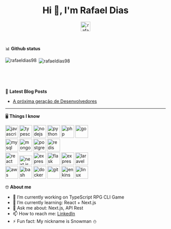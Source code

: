 <h1 align="center">Hi 👋, I'm Rafael Dias</h1>

<p align="center">
<a href="https://www.linkedin.com/in/rafaeldiassilva/" target="blank"><img align="center" src="https://cdn.jsdelivr.net/npm/simple-icons@3.0.1/icons/linkedin.svg" alt="rafaeldiassilva" height="30" width="30" /></a>
</p>

<br />

📊 **Github status**

<p><img align="left" src="https://github-readme-stats.vercel.app/api/top-langs/?username=rafaeldias98&hide=html&theme=dark" alt="rafaeldias98" /></p>

<p>&nbsp;<img align="center" src="https://github-readme-stats.vercel.app/api?username=rafaeldias98&show_icons=true&theme=dark" alt="rafaeldias98" /></p>

<br />
<br />
<br />

📕 **Latest Blog Posts**
<!-- BLOG-POST-LIST:START -->
- [A próxima geração de Desenvolvedores](https://www.linkedin.com/pulse/pr%C3%B3xima-gera%C3%A7%C3%A3o-de-desenvolvedores-rafael-dias-da-silva/)
<!-- BLOG-POST-LIST:END -->

-----------

🖥️ **Things I know**
<p align="left">
  <img src="https://devicons.github.io/devicon/devicon.git/icons/javascript/javascript-original.svg" alt="javascript" width="40" height="40"/>
  <img src="https://devicons.github.io/devicon/devicon.git/icons/typescript/typescript-original.svg" alt="typescript" width="40" height="40"/>
  <img src="https://devicons.github.io/devicon/devicon.git/icons/nodejs/nodejs-original-wordmark.svg" alt="nodejs" width="40" height="40"/>
  <img src="https://devicons.github.io/devicon/devicon.git/icons/python/python-original.svg" alt="python" width="40" height="40"/>
  <img src="https://devicons.github.io/devicon/devicon.git/icons/php/php-original.svg" alt="php" width="40" height="40"/>
  <img src="https://devicons.github.io/devicon/devicon.git/icons/go/go-original.svg" alt="go" width="40" height="40"/>

  <br/>

  <img src="https://devicons.github.io/devicon/devicon.git/icons/mysql/mysql-original-wordmark.svg" alt="mysql" width="40" height="40"/>
  <img src="https://devicons.github.io/devicon/devicon.git/icons/mongodb/mongodb-original-wordmark.svg" alt="mongodb" width="40" height="40"/>
  <img src="https://devicons.github.io/devicon/devicon.git/icons/postgresql/postgresql-original.svg" alt="postgres" width="40" height="40"/>
  <img src="https://devicons.github.io/devicon/devicon.git/icons/redis/redis-original-wordmark.svg" alt="redis" width="40" height="40"/>

  <br/>

  <img src="https://devicons.github.io/devicon/devicon.git/icons/react/react-original-wordmark.svg" alt="react" width="40" height="40"/>
  <img src="https://miro.medium.com/max/4000/1*ua0mkVh3JEL2-I8MJD2IRw.png" alt="next.js" width="40" height="30"/>
  <img src="https://devicons.github.io/devicon/devicon.git/icons/express/express-original-wordmark.svg" alt="express" width="40" height="40"/>
  <img src="https://www.vectorlogo.zone/logos/pocoo_flask/pocoo_flask-icon.svg" alt="flask" width="40" height="40"/>
  <img src="https://devicons.github.io/devicon/devicon.git/icons/django/django-original.svg" alt="express" width="40" height="40"/>
  <img src="https://www.vectorlogo.zone/logos/laravel/laravel-ar21.svg" alt="laravel" height="40"/>

  <br/>

  <img src="https://devicons.github.io/devicon/devicon.git/icons/amazonwebservices/amazonwebservices-original-wordmark.svg" alt="aws" width="40" height="40"/>
  <img src="https://www.vectorlogo.zone/logos/gnu_bash/gnu_bash-icon.svg" alt="bash" width="40" height="40"/>
  <img src="https://devicons.github.io/devicon/devicon.git/icons/docker/docker-original-wordmark.svg" alt="docker" width="40" height="40"/>
  <img src="https://www.vectorlogo.zone/logos/git-scm/git-scm-icon.svg" alt="git" width="40" height="40"/>
  <img src="https://www.vectorlogo.zone/logos/jenkins/jenkins-icon.svg" alt="jenkins" width="40" height="40"/>
  <img src="https://devicons.github.io/devicon/devicon.git/icons/linux/linux-original.svg" alt="linux" width="40" height="40"/>
</p>


🤓 **About me**
- 🔭 I’m currently working on TypeScript RPG CLI Game
- 🌱 I’m currently learning: React + Next.js
- 💬 Ask me about: Next.js, API Rest
- 📫 How to reach me: [LinkedIn](https://www.linkedin.com/in/rafaeldiassilva/)
- ⚡ Fun fact: My nickname is Snowman ⛄
